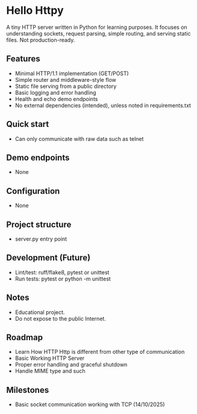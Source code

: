 # Hello Httpy

A tiny HTTP server written in Python for learning purposes. It focuses on understanding sockets, request parsing, simple routing, and serving static files. Not production-ready.

## Features
- Minimal HTTP/1.1 implementation (GET/POST)
- Simple router and middleware-style flow
- Static file serving from a public directory
- Basic logging and error handling
- Health and echo demo endpoints
- No external dependencies (intended), unless noted in requirements.txt

## Quick start
- Can only communicate with raw data such as telnet

## Demo endpoints
- None

## Configuration
- None

## Project structure
- server.py           entry point

## Development (Future)
- Lint/test: ruff/flake8, pytest or unittest
- Run tests: pytest or python -m unittest

## Notes
- Educational project.
- Do not expose to the public Internet.

## Roadmap
- Learn How HTTP Http is different from other type of communication
- Basic Working HTTP Server 
- Proper error handling and graceful shutdown
- Handle MIME type and such

## Milestones
- Basic socket communication working with TCP (14/10/2025)